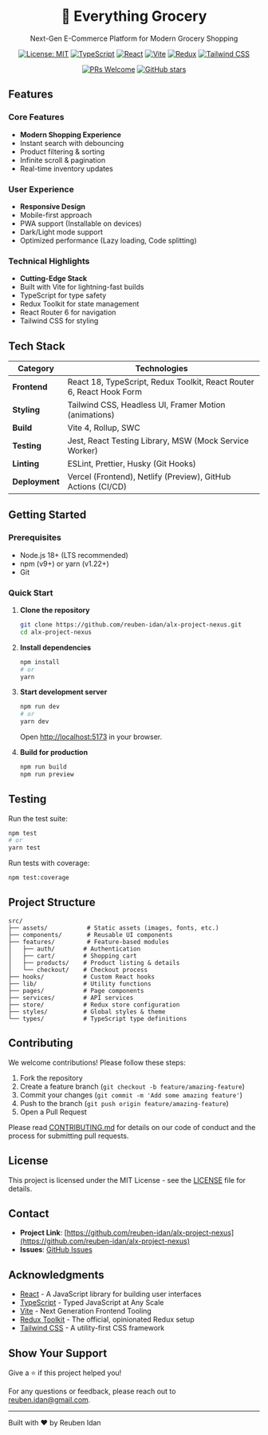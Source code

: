 <div align="center">
  <h1>🛒 Everything Grocery</h1>
  <p>Next-Gen E-Commerce Platform for Modern Grocery Shopping</p>
  
  [![License: MIT](https://img.shields.io/badge/License-MIT-yellow.svg)](https://opensource.org/licenses/MIT)
  [![TypeScript](https://img.shields.io/badge/TypeScript-4.9+-007ACC?logo=typescript&logoColor=white)](https://www.typescriptlang.org/)
  [![React](https://img.shields.io/badge/React-18-61DAFB?logo=react&logoColor=white)](https://reactjs.org/)
  [![Vite](https://img.shields.io/badge/Vite-4.0+-646CFF?logo=vite&logoColor=white)](https://vitejs.dev/)
  [![Redux](https://img.shields.io/badge/Redux_Toolkit-1.9.0-764ABC?logo=redux&logoColor=white)](https://redux-toolkit.js.org/)
  [![Tailwind CSS](https://img.shields.io/badge/Tailwind_CSS-3.0+-06B6D4?logo=tailwind-css&logoColor=white)](https://tailwindcss.com/)
  
  [![PRs Welcome](https://img.shields.io/badge/PRs-welcome-brightgreen.svg?style=flat-square)](http://makeapullrequest.com)
  [![GitHub stars](https://img.shields.io/github/stars/reuben-idan/alx-project-nexus?style=social)](https://github.com/reuben-idan/alx-project-nexus/stargazers)
</div>

##  Features

### Core Features
-  **Modern Shopping Experience**
  - Instant search with debouncing
  - Product filtering & sorting
  - Infinite scroll & pagination
  - Real-time inventory updates

### User Experience
-  **Responsive Design**
  - Mobile-first approach
  - PWA support (Installable on devices)
  - Dark/Light mode support
  - Optimized performance (Lazy loading, Code splitting)

### Technical Highlights
-  **Cutting-Edge Stack**
  - Built with Vite for lightning-fast builds
  - TypeScript for type safety
  - Redux Toolkit for state management
  - React Router 6 for navigation
  - Tailwind CSS for styling

##  Tech Stack

| Category        | Technologies                                                                 |
|----------------|-----------------------------------------------------------------------------|
| **Frontend**   | React 18, TypeScript, Redux Toolkit, React Router 6, React Hook Form        |
| **Styling**    | Tailwind CSS, Headless UI, Framer Motion (animations)                       |
| **Build**      | Vite 4, Rollup, SWC                                                         |
| **Testing**    | Jest, React Testing Library, MSW (Mock Service Worker)                      |
| **Linting**    | ESLint, Prettier, Husky (Git Hooks)                                         |
| **Deployment** | Vercel (Frontend), Netlify (Preview), GitHub Actions (CI/CD)                |

##  Getting Started

### Prerequisites

- Node.js 18+ (LTS recommended)
- npm (v9+) or yarn (v1.22+)
- Git

### Quick Start

1. **Clone the repository**
   ```bash
   git clone https://github.com/reuben-idan/alx-project-nexus.git
   cd alx-project-nexus
   ```

2. **Install dependencies**
   ```bash
   npm install
   # or
   yarn
   ```

3. **Start development server**
   ```bash
   npm run dev
   # or
   yarn dev
   ```
   Open [http://localhost:5173](http://localhost:5173) in your browser.

4. **Build for production**
   ```bash
   npm run build
   npm run preview
   ```

##  Testing

Run the test suite:
```bash
npm test
# or
yarn test
```

Run tests with coverage:
```bash
npm test:coverage
```

##  Project Structure

```
src/
├── assets/           # Static assets (images, fonts, etc.)
├── components/       # Reusable UI components
├── features/         # Feature-based modules
│   ├── auth/        # Authentication
│   ├── cart/        # Shopping cart
│   ├── products/    # Product listing & details
│   └── checkout/    # Checkout process
├── hooks/           # Custom React hooks
├── lib/             # Utility functions
├── pages/           # Page components
├── services/        # API services
├── store/           # Redux store configuration
├── styles/          # Global styles & theme
└── types/           # TypeScript type definitions
```

##  Contributing

We welcome contributions! Please follow these steps:

1. Fork the repository
2. Create a feature branch (`git checkout -b feature/amazing-feature`)
3. Commit your changes (`git commit -m 'Add some amazing feature'`)
4. Push to the branch (`git push origin feature/amazing-feature`)
5. Open a Pull Request

Please read [CONTRIBUTING.md](CONTRIBUTING.md) for details on our code of conduct and the process for submitting pull requests.

##  License

This project is licensed under the MIT License - see the [LICENSE](LICENSE) file for details.

##  Contact

- **Project Link**: [https://github.com/reuben-idan/alx-project-nexus](https://github.com/reuben-idan/alx-project-nexus)
- **Issues**: [GitHub Issues](https://github.com/reuben-idan/alx-project-nexus/issues)

##  Acknowledgments

- [React](https://reactjs.org/) - A JavaScript library for building user interfaces
- [TypeScript](https://www.typescriptlang.org/) - Typed JavaScript at Any Scale
- [Vite](https://vitejs.dev/) - Next Generation Frontend Tooling
- [Redux Toolkit](https://redux-toolkit.js.org/) - The official, opinionated Redux setup
- [Tailwind CSS](https://tailwindcss.com/) - A utility-first CSS framework

##  Show Your Support

Give a ⭐️ if this project helped you!

For any questions or feedback, please reach out to [reuben.idan@gmail.com](mailto:reuben.idan@gmail.com).

---

Built with ❤️ by Reuben Idan
